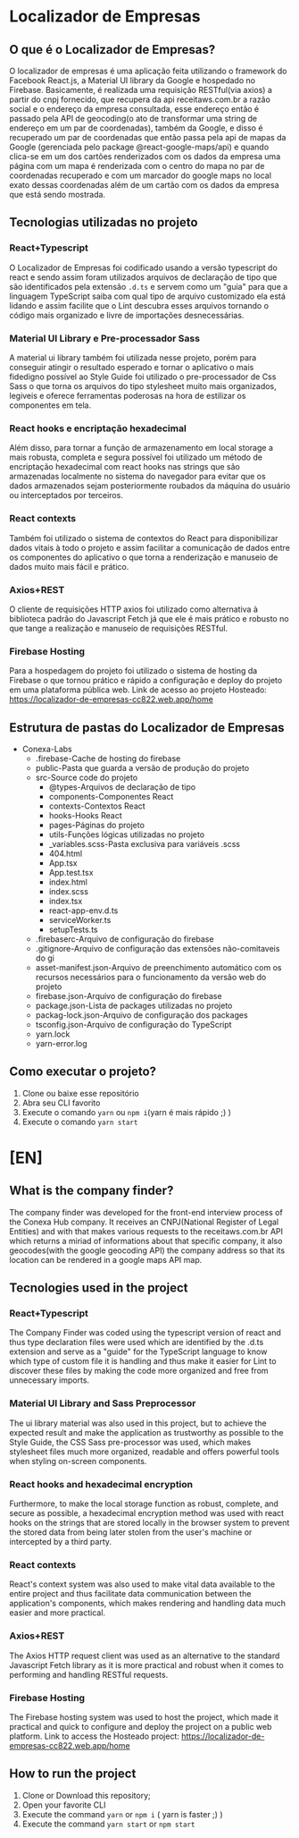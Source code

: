 # Localizador de Empresas
## O que é o Localizador de Empresas?
O localizador de empresas é uma aplicação feita utilizando o framework do Facebook React.js, a Material UI library 
da Google e hospedado no Firebase. Basicamente, é realizada uma requisição RESTful(via axios) a partir do cnpj fornecido,
que recupera da api receitaws.com.br a razão social e o endereço da empresa consultada, esse endereço então é passado pela 
API de geocoding(o ato de transformar uma string de endereço em um par de coordenadas), também da Google, e disso é 
recuperado um par de coordenadas que então passa pela api de mapas da Google (gerenciada pelo package @react-google-maps/api)
e quando clica-se em um dos cartões renderizados com os dados da empresa uma página com um mapa é renderizada com o centro do mapa
no par de coordenadas recuperado e com um marcador do google maps no local exato dessas coordenadas além de um cartão com os dados
da empresa que está sendo mostrada.

## Tecnologias utilizadas no projeto
### React+Typescript
O Localizador de Empresas foi codificado usando a versão typescript do react e sendo assim foram utilizados arquivos de declaração
de tipo que são identificados pela extensão ``` .d.ts ``` e servem como um "guia" para que a linguagem TypeScript saiba com qual
tipo de arquivo customizado ela está lidando e assim facilite que o Lint descubra esses arquivos tornando o código mais organizado
e livre de importações desnecessárias.

### Material UI Library e Pre-processador Sass
A material ui library também foi utilizada nesse projeto, porém para conseguir atingir o resultado esperado e tornar o aplicativo
o mais fidedigno possível ao Style Guide foi utilizado o pre-processador de Css Sass o que torna os arquivos do tipo stylesheet muito
mais organizados, legiveis e oferece ferramentas poderosas na hora de estilizar os componentes em tela.

### React hooks e encriptação hexadecimal
Além disso, para tornar a função de armazenamento em local storage a mais robusta, completa e segura possível foi utilizado um método
de encriptação hexadecimal com react hooks nas strings que são armazenadas localmente no sistema do navegador para evitar que os 
dados armazenados sejam posteriormente roubados da máquina do usuário ou interceptados por terceiros. 

### React contexts
Também foi utilizado o sistema de contextos do React para disponibilizar dados vitais à todo o projeto e assim facilitar a comunicação
de dados entre os componentes do aplicativo o que torna a renderização e manuseio de dados muito mais fácil e prático.

### Axios+REST
O cliente de requisições HTTP axios foi utilizado como alternativa à biblioteca padrão do Javascript Fetch já que ele é mais prático
e robusto no que tange a realização e manuseio de requisições RESTful.

### Firebase Hosting
Para a hospedagem do projeto foi utilizado o sistema de hosting da Firebase o que tornou prático e rápido a configuração e deploy
do projeto em uma plataforma pública web.
Link de acesso ao projeto Hosteado: https://localizador-de-empresas-cc822.web.app/home

## Estrutura de pastas do Localizador de Empresas
+ Conexa-Labs
  - .firebase-Cache de hosting do firebase
  - public-Pasta que guarda a versão de produção do projeto
  - src-Source code do projeto
    * @types-Arquivos de declaração de tipo
    * components-Componentes React
    * contexts-Contextos React
    * hooks-Hooks React
    * pages-Páginas do projeto
    * utils-Funções lógicas utilizadas no projeto
    * _variables.scss-Pasta exclusiva para variáveis .scss
    * 404.html
    * App.tsx
    * App.test.tsx
    * index.html
    * index.scss
    * index.tsx
    * react-app-env.d.ts
    * serviceWorker.ts
    * setupTests.ts
  - .firebaserc-Arquivo de configuração do firebase
  - .gitignore-Arquivo de configuração das extensões não-comitaveis do gi
  - asset-manifest.json-Arquivo de preenchimento automático com os recursos necessários para o funcionamento da versão web do projeto
  - firebase.json-Arquivo de configuração do firebase
  - package.json-Lista de packages utilizadas no projeto
  - packag-lock.json-Arquivo de configuração dos packages
  - tsconfig.json-Arquivo de configuração do TypeScript
  - yarn.lock
  - yarn-error.log

## Como executar o projeto?
1. Clone ou baixe esse repositório
2. Abra seu CLI favorito
3. Execute o comando ``` yarn ``` ou ``` npm i ```(yarn é mais rápido ;) )
4. Execute o comando ``` yarn start ```

# [EN]
## What is the company finder?
The company finder was developed for the front-end interview process of the Conexa Hub company. It receives an CNPJ(National Register of Legal Entities) and with that makes various requests to the receitaws.com.br API which returns a miriad of informations about that specific company, it also geocodes(with the google geocoding API) the company address so that its location can be rendered in a google maps API map.

## Tecnologies used in the project
### React+Typescript
The Company Finder was coded using the typescript version of react and thus type declaration files were used which are identified by the .d.ts extension and serve as a "guide" for the TypeScript language to know which type of custom file it is handling and thus make it easier for Lint to discover these files by making the code more organized and free from unnecessary imports.

### Material UI Library and Sass Preprocessor
The ui library material was also used in this project, but to achieve the expected result and make the application as trustworthy as possible to the Style Guide, the CSS Sass pre-processor was used, which makes stylesheet files much more organized, readable and offers powerful tools when styling on-screen components.

### React hooks and hexadecimal encryption
Furthermore, to make the local storage function as robust, complete, and secure as possible, a hexadecimal encryption method was used with react hooks on the strings that are stored locally in the browser system to prevent the stored data from being later stolen from the user's machine or intercepted by a third party.

### React contexts
React's context system was also used to make vital data available to the entire project and thus facilitate data communication between the application's components, which makes rendering and handling data much easier and more practical.

### Axios+REST
The Axios HTTP request client was used as an alternative to the standard Javascript Fetch library as it is more practical and robust when it comes to performing and handling RESTful requests.

### Firebase Hosting
The Firebase hosting system was used to host the project, which made it practical and quick to configure and deploy the project on a public web platform. Link to access the Hosteado project: https://localizador-de-empresas-cc822.web.app/home

## How to run the project
1. Clone or Download this repository;
2. Open your favorite CLI
3. Execute the command ``` yarn ``` or ``` npm i ``` ( yarn is faster ;) )
4. Execute the command ``` yarn start ``` or ``` npm start ```

